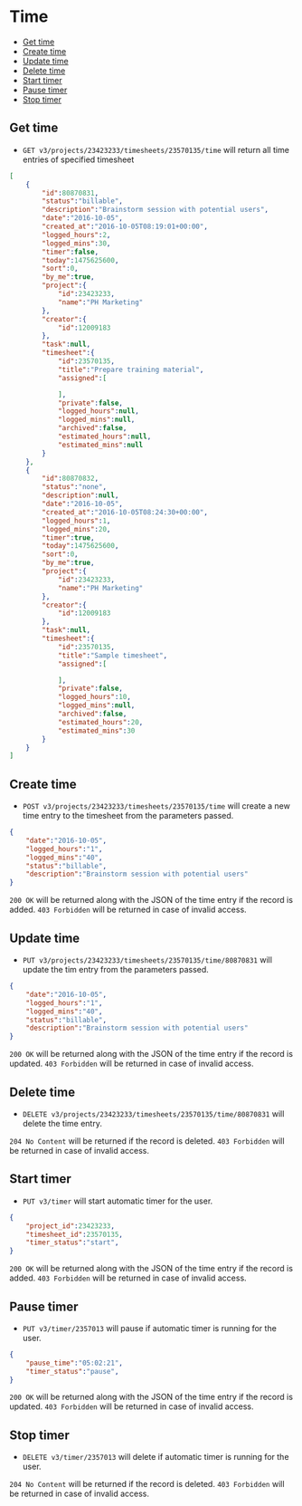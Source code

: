 Time
====================

* [Get time](#get-time) 
* [Create time](#create-time)
* [Update time](#update-time)
* [Delete time](#delete-time)
* [Start timer](#start-timer)
* [Pause timer](#pause-timer)
* [Stop timer](#stop-timer)

Get time
----------------

* `GET v3/projects/23423233/timesheets/23570135/time` will return all time entries of specified timesheet

```json
[
    {
        "id":80870831,
        "status":"billable",
        "description":"Brainstorm session with potential users",
        "date":"2016-10-05",
        "created_at":"2016-10-05T08:19:01+00:00",
        "logged_hours":2,
        "logged_mins":30,
        "timer":false,
        "today":1475625600,
        "sort":0,
        "by_me":true,
        "project":{
            "id":23423233,
            "name":"PH Marketing"
        },
        "creator":{
            "id":12009183
        },
        "task":null,
        "timesheet":{
            "id":23570135,
            "title":"Prepare training material",
            "assigned":[

            ],
            "private":false,
            "logged_hours":null,
            "logged_mins":null,
            "archived":false,
            "estimated_hours":null,
            "estimated_mins":null
        }
    },
    {
        "id":80870832,
        "status":"none",
        "description":null,
        "date":"2016-10-05",
        "created_at":"2016-10-05T08:24:30+00:00",
        "logged_hours":1,
        "logged_mins":20,
        "timer":true,
        "today":1475625600,
        "sort":0,
        "by_me":true,
        "project":{
            "id":23423233,
            "name":"PH Marketing"
        },
        "creator":{
            "id":12009183
        },
        "task":null,
        "timesheet":{
            "id":23570135,
            "title":"Sample timesheet",
            "assigned":[

            ],
            "private":false,
            "logged_hours":10,
            "logged_mins":null,
            "archived":false,
            "estimated_hours":20,
            "estimated_mins":30
        }
    }
]
```

Create time
----------------

* `POST v3/projects/23423233/timesheets/23570135/time` will create a new time entry to the timesheet from the parameters passed. 

```json
{
    "date":"2016-10-05",
    "logged_hours":"1",
    "logged_mins":"40",
    "status":"billable",
    "description":"Brainstorm session with potential users"
}
```

`200 OK` will be returned along with the JSON of the time entry if the record is added. `403 Forbidden` will be returned in case of invalid access.

Update time
----------------

* `PUT v3/projects/23423233/timesheets/23570135/time/80870831` will update the tim entry from the parameters passed.

```json
{
    "date":"2016-10-05",
    "logged_hours":"1",
    "logged_mins":"40",
    "status":"billable",
    "description":"Brainstorm session with potential users"
}
```

`200 OK` will be returned along with the JSON of the time entry if the record is updated. `403 Forbidden` will be returned in case of invalid access.

Delete time
----------------

* `DELETE v3/projects/23423233/timesheets/23570135/time/80870831` will delete the time entry.

`204 No Content` will be returned if the record is deleted. `403 Forbidden` will be returned in case of invalid access.


Start timer
----------------

* `PUT v3/timer` will start automatic timer for the user.

```json
{
    "project_id":23423233,
    "timesheet_id":23570135,
    "timer_status":"start",
}
```

`200 OK` will be returned along with the JSON of the time entry if the record is added. `403 Forbidden` will be returned in case of invalid access.


Pause timer
----------------

* `PUT v3/timer/2357013` will pause if automatic timer is running for the user.

```json
{
    "pause_time":"05:02:21",
    "timer_status":"pause",
}
```

`200 OK` will be returned along with the JSON of the time entry if the record is updated. `403 Forbidden` will be returned in case of invalid access.

Stop timer
----------------

* `DELETE v3/timer/2357013` will delete if automatic timer is running for the user.

`204 No Content` will be returned if the record is deleted. `403 Forbidden` will be returned in case of invalid access.
